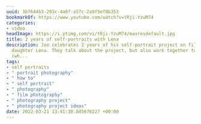 ```yaml
---
uuid: 3b7644b3-293c-4a6f-a57c-2a9f5ef8b353
bookmarkOf: https://www.youtube.com/watch?v=tRji-YzuM74
categories:
- video
headImage: https://i.ytimg.com/vi/tRji-YzuM74/maxresdefault.jpg
title: 2 years of self-portraits with Lena
description: Joe celebrates 2 years of his self-portrait project on film with his
  daughter Lena. They talk about the project, but also work together to make one photo
  (wh...
tags:
- self portraits
- " portrait photography"
- " how to"
- " self portrait"
- " photography"
- " film photography"
- " photography project"
- " photography project ideas"
date: 2022-03-21 13:41:38.845676227 +00:00
---
```

